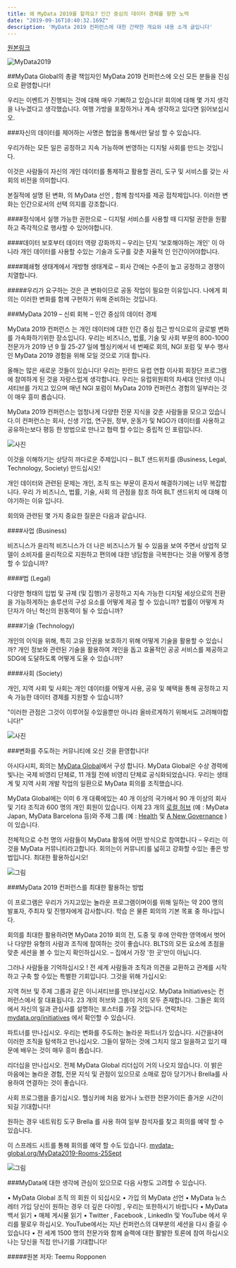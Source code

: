 ```yaml
---
title: 왜 MyData 2019를 할까요? 인간 중심의 데이터 경제를 향한 노력
date: "2019-09-16T10:40:32.169Z"
description: 'MyData 2019 컨퍼런스에 대한 간략한 개요와 내용 소개 글입니다'
---
```


[원본링크](https://mydata.org/2019/09/16/why-mydata-2019-lets-work-together-towards-a-human-centered-data-economy/)

![MyData2019](https://mydata.org/wp-content/uploads/sites/5/2019/09/MyData2019.png)

##MyData Global의 총괄 책임자인 MyData 2019 컨퍼런스에 오신 모든 분들을 진심으로 환영합니다! 

우리는 이벤트가 진행되는 것에 대해 매우 기뻐하고 있습니다! 회의에 대해 몇 가지 생각을 나누겠다고 생각했습니다. 여행 가방을 포장하거나 계속 생각하고 있다면 읽어보십시오.

###자신의 데이터를 제어하는 사명은 협업을 통해서만 달성 할 수 있습니다.

우리가하는 모든 일은 공정하고 지속 가능하며 번영하는 디지털 사회를 만드는 것입니다.

이것은 사람들이 자신의 개인 데이터를 통제하고 활용할 권리, 도구 및 서비스를 갖는 사회의 비전을 의미합니다. 

본질적에 설명 된 변화, 의 MyData 선언 , 함께 참석자를 제공 접착제입니다. 이러한 변화는 인간으로서의 선택 의지를 강조합니다.

####정식에서 실행 가능한 권한으로 – 디지털 서비스를 사용할 때 디지털 권한을 원활하고 즉각적으로 행사할 수 있어야합니다.

####데이터 보호부터 데이터 역량 강화까지 – 우리는 단지 '보호해야하는 개인' 이 아니라 개인 데이터를 사용할 수있는 기술과 도구를 갖춘 자율적 인 인간이어야합니다. 

####폐쇄형 생태계에서 개방형 생태계로 – 회사 간에는 수준이 높고 공정하고 경쟁이 치열합니다.

#####우리가 요구하는 것은 큰 변화이므로 공동 작업이 필요한 이유입니다. 나에게 회의는 이러한 변화를 함께 구현하기 위해 준비하는 것입니다.
 
###MyData 2019 – 신뢰 회복 – 인간 중심의 데이터 경제

MyData 2019 컨퍼런스 는 개인 데이터에 대한 인간 중심 접근 방식으로의 글로벌 변화를 가속화하기위한 장소입니다. 우리는 비즈니스, 법률, 기술 및 사회 부문의 800-1000 전문가가 2019 년 9 월 25-27 일에 헬싱키에서 네 번째로 회의, NGI 포럼 및 부수 행사 인 MyData 2019 경험을 위해 모일 것으로 기대 합니다. 

올해는 많은 새로운 것들이 있습니다! 우리는 핀란드 유럽 연합 이사회 회장단 프로그램에 참여하게 된 것을 자랑스럽게 생각합니다. 우리는 유럽위원회의 차세대 인터넷 이니셔티브를 가지고 있으며 매년 NGI 포럼이 MyData 2019 컨퍼런스 경험의 일부라는 것이 매우 흥미 롭습니다. 

MyData 2019 컨퍼런스는 엄청나게 다양한 전문 지식을 갖춘 사람들을 모으고 있습니다.이 컨퍼런스는 회사, 신생 기업, 연구원, 정부, 운동가 및 NGO가 데이터를 사용하고 공유하는보다 평등 한 방법으로 만나고 협력 할 수있는 중립적 인 포럼입니다. 

![사진](https://mydata.org/wp-content/uploads/sites/5/2019/09/Jogi-Poikola-_-Molly-Schwartz-1024x683.jpg)

이것을 이해하기는 상당히 까다로운 주제입니다 – BLT 샌드위치를 (Business, Legal, Technology, Society) 만드십시오!

개인 데이터와 관련된 문제는 개인, 조직 또는 부문이 혼자서 해결하기에는 너무 복잡합니다. 우리 가 비즈니스, 법률, 기술, 사회 의 관점을 참조 하여 BLT 샌드위치 에 대해 이야기하는 이유 입니다. 

회의와 관련된 몇 가지 중요한 질문은 다음과 같습니다.

####사업 (Business)

비즈니스가 윤리적 비즈니스가 더 나은 비즈니스가 될 수 있음을 보여 주면서 상업적 모델이 소비자를 윤리적으로 지원하고 편의에 대한 냉담함을 극복한다는 것을 어떻게 증명할 수 있습니까? 

####법 (Legal)

다양한 형태의 입법 및 규제 (및 집행)가 공정하고 지속 가능한 디지털 세상으로의 전환을 가능하게하는 솔루션의 구성 요소를 어떻게 제공 할 수 있습니까? 법률이 어떻게 차단자가 아닌 혁신의 원동력이 될 수 있습니까?

####기술 (Technology)

개인의 이익을 위해, 특히 고유 인권을 보호하기 위해 어떻게 기술을 활용할 수 있습니까? 개인 정보와 관련된 기술을 활용하여 개인을 돕고 효율적인 공공 서비스를 제공하고 SDG에 도달하도록 어떻게 도울 수 있습니까?

####사회 (Society)

개인, 지역 사회 및 사회는 개인 데이터를 어떻게 사용, 공유 및 혜택을 통해 공정하고 지속 가능한 데이터 경제를 지원할 수 있습니까?


"이러한 관점은 그것이 이루어질 수있을뿐만 아니라 올바르게하기 위해서도 고려해야합니다!"
 
![사진](https://mydata.org/wp-content/uploads/sites/5/2019/09/Linnet-Taylor-Opening-Session-1024x536.jpg)

###변화를 주도하는 커뮤니티에 오신 것을 환영합니다! 

아시다시피, 회의는 [MyData Global](https://mydata.org/who-we-are/)에서 구성 합니다. MyData Global은 수상 경력에 빛나는 국제 비영리 단체로, 11 개월 전에 비영리 단체로 공식화되었습니다. 우리는 생태계 및 지역 사회 개발 작업의 일환으로 MyData 회의를 조직했습니다.

MyData Global에는 이미 6 개 대륙에있는 40 개 이상의 국가에서 90 개 이상의 회사 및 기타 조직과 600 명의 개인 회원이 있습니다. 이제 23 개의 [로컬 허브](https://mydata.org/hubs/) (예 : MyData Japan, MyData Barcelona 등)와 주제 그룹 (예 : [Health](https://www.mydatahealth.org/) 및 [A New Governance](https://www.anewgovernance.org/) )이 있습니다.

전체적으로 수천 명의 사람들이 MyData 활동에 어떤 방식으로 참여합니다 – 우리는 이것을 MyData 커뮤니티라고합니다. 회의는이 커뮤니티를 넓히고 강화할 수있는 좋은 방법입니다. 최대한 활용하십시오!
 
![그림](https://mydata.org/wp-content/uploads/sites/5/2019/09/Atmosphere-conference-start-1024x683.jpg)

###MyData 2019 컨퍼런스를 최대한 활용하는 방법

이 프로그램은 우리가 가지고있는 놀라운 프로그램이며이를 위해 일하는 약 200 명의 발표자, 주최자 및 진행자에게 감사합니다. 학습 은 물론 회의의 기본 목표 중 하나입니다.

회의를 최대한 활용하려면 MyData 2019 회의 전, 도중 및 후에 안락한 영역에서 벗어나 다양한 유형의 사람과 조직에 참여하는 것이 좋습니다. BLTS의 모든 요소에 초점을 맞춘 세션을 볼 수 있는지 확인하십시오. – 집에서 가장 '한 곳'만이 아닙니다.

그러나 사람들을 기억하십시오 ! 전 세계 사람들과 조직과 의견을 교환하고 관계를 시작하고 구축 할 수있는 특별한 기회입니다. 그것을 위해 가십시오:

지역 허브 및 주제 그룹과 같은 이니셔티브를 만나보십시오. MyData Initiatives는 컨퍼런스에서 잘 대표됩니다. 23 개의 허브와 그룹이 거의 모두 존재합니다. 그들은 회의에서 자신의 일과 관심사를 설명하는 포스터를 가질 것입니다. 연락처는[mydata.org/initiatives](mydata.org/initiatives) 에서 확인할 수 있습니다.

파트너를 만나십시오. 우리는 변화를 주도하는 놀라운 파트너가 있습니다. 시간을내어 이러한 조직을 탐색하고 만나십시오. 그들이 말하는 것에 그치지 않고 일을하고 있기 때문에 배우는 것이 매우 흥미 롭습니다.

리더십을 만나십시오. 전체 MyData Global 리더십이 거의 나오지 않습니다. 이 밝은 마음에는 놀라운 경험, 전문 지식 및 관점이 있으므로 소매로 잡아 당기거나 Brella를 사용하여 연결하는 것이 좋습니다.

사회 프로그램을 즐기십시오. 헬싱키에 처음 왔거나 노련한 전문가이든 즐거운 시간이 되길 기대합니다!

원하는 경우 네트워킹 도구 Brella 를 사용 하여 일부 참석자를 찾고 회의를 예약 할 수 있습니다. 

이 스프레드 시트를 통해 회의를 예약 할 수도 있습니다. [mydata-global.org/MyData2019-Rooms-25Sept](mydata-global.org/MyData2019-Rooms-25Sept)
 
![그림](https://mydata.org/wp-content/uploads/sites/5/2019/09/viivi-lahteenoja-fri-1024x683.jpg)

###MyData에 대한 생각에 관심이 있으므로 다음 사항도 고려할 수 있습니다.

•	MyData Global 조직 의 회원 이 되십시오
•	가입 의 MyData 선언
•	MyData 뉴스 레터 가입
당신이 원하는 경우 더 깊은 다이빙 , 우리는 또한하시기 바랍니다 
•	MyData 백서 읽기
•	매체 게시물 읽기
•	Twitter , Facebook , LinkedIn 및 YouTube 에서 우리를 팔로우 하십시오. YouTube에서는 지난 컨퍼런스의 대부분의 세션을 다시 즐길 수 있습니다
•	전 세계 1500 명의 전문가와 함께 슬랙에 대한 활발한 토론에 참여 하십시오
나는 당신을 직접 만나기를 기대합니다!



#####원본 저자: Teemu Ropponen